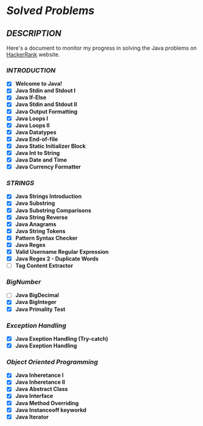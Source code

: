 # *Solved Problems*

## *DESCRIPTION*

Here's a document to monitor my progress in solving the Java problems on [HackerRank](https://www.hackerrank.com/domains/java) website.

### *INTRODUCTION*

- [x] **Welcome to Java!**
- [x] **Java Stdin and Stdout I**
- [x] **Java If-Else**
- [x] **Java Stdin and Stdout II**
- [x] **Java Output Formatting**
- [x] **Java Loops I**
- [x] **Java Loops II**
- [x] **Java Datatypes**
- [x] **Java End-of-file**
- [x] **Java Static Initializer Block**
- [x] **Java Int to String**
- [x] **Java Date and Time**
- [x] **Java Currency Formatter**

### *STRINGS*

- [x] **Java Strings Introduction**
- [x] **Java Substring**
- [x] **Java Substring Comparisons**
- [x] **Java String Reverse**
- [x] **Java Anagrams**
- [x] **Java String Tokens**
- [x] **Pattern Syntax Checker**
- [x] **Java Regex**
- [x] **Valid Username Regular Expression**
- [x] **Java Regex 2 - Duplicate Words**
- [ ] **Tag Content Extractor**

### *BigNumber*

- [ ] **Java BigDecimal**
- [x] **Java BigInteger**
- [x] **Java Primality Test**

### *Exception Handling*

- [x] **Java Exeption Handling (Try-catch)**
- [x] **Java Exeption Handling**

### *Object Oriented Programming*

- [x] **Java Inheretance I**
- [x] **Java Inheretance II**
- [x] **Java Abstract Class**
- [x] **Java Interface**
- [x] **Java Method Overriding**
- [x] **Java Instanceoff keyworkd**
- [x] **Java Iterator**
